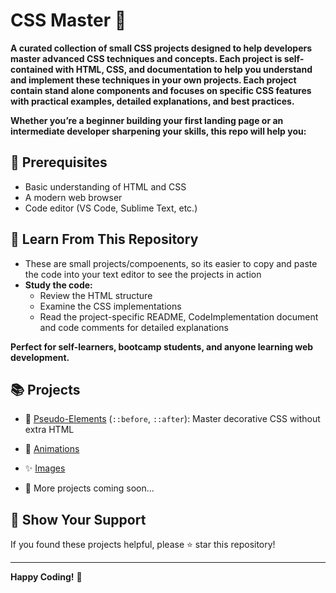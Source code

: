 # CSS Master 🎨

**A curated collection of small CSS projects designed to help developers master advanced CSS techniques and concepts. Each project is self-contained with HTML, CSS, and documentation to help you understand and implement these techniques in your own projects. Each project contain stand alone components and focuses on specific CSS features with practical examples, detailed explanations, and best practices.**

**Whether you’re a beginner building your first landing page or an intermediate developer sharpening your skills, this repo will help you:**

## 🔧 Prerequisites

- Basic understanding of HTML and CSS
- A modern web browser
- Code editor (VS Code, Sublime Text, etc.)

## 💎 Learn From This Repository
- These are small projects/compoenents, so its easier to copy and paste the code into your text editor to see the projects in action
- **Study the code:**
   - Review the HTML structure
   - Examine the CSS implementations
   - Read the project-specific README, CodeImplementation document and code comments for detailed explanations

**Perfect for self-learners, bootcamp students, and anyone learning web development.**

## 📚 Projects

- 🔸 [Pseudo-Elements](./pseudo-elements/README.md) (`::before`, `::after`): Master decorative CSS without extra HTML
- 📱 [Animations](./animations/README.md)
- ✨ [Images](./images/README.md)

- 🚧 More projects coming soon...


## 🌟 Show Your Support

If you found these projects helpful, please ⭐ star this repository!

---

**Happy Coding!** 🚀
